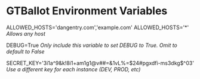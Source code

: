 # GTBallot Environment Variables

ALLOWED_HOSTS='dangentry.com','example.com'
ALLOWED_HOSTS='\*' *Allows any host*

DEBUG=True
*Only include this variable to set DEBUG to True. Omit to default to False*

SECRET_KEY='3i1a^9&k!8i1+am1g1@v##=&1vL%=$24#pgxdfi-ms3dkg$^03'
*Use a different key for each instance (DEV, PROD, etc)*

